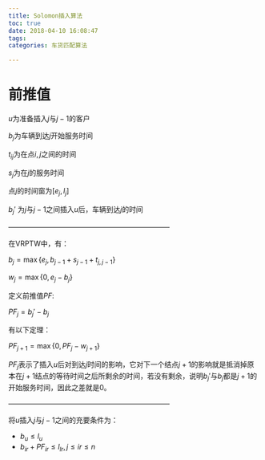 ```yaml
---
title: Solomon插入算法
toc: true
date: 2018-04-10 16:08:47
tags:
categories: 车货匹配算法

---
```




# 前推值

$u$为准备插入$j$与$j-1$的客户

$b_j$为车辆到达$j$开始服务时间

$t_{ij}$为在点$i, j$之间的时间

$s_j$为在$j$的服务时间

点$j$的时间窗为$[e_j, l_j]$

$b_j'$ 为$j$与$j-1$之间插入$u$后，车辆到达$j$的时间

———————————————————————

在VRPTW中，有：

$b_j = \max\{e_j, b_{j-1} + s_{j-1}+t_{j,j-1}\}$ 

$w_j = \max\{0, e_j - b_j\}$

定义前推值$PF$:

$PF_j = b_j'- b_j$

有以下定理：

$PF_{j+1} = \max\{0, PF_j - w_{j+1}\}$

$PF_j$表示了插入$u$后对到达$j$时间的影响，它对下一个结点$j+1$的影响就是抵消掉原本在$j+1$结点的等待时间之后所剩余的时间，若没有剩余，说明$b_j'$与$b_j$都是$j+1$的开始服务时间，因此之差就是0。

———————————————————————

将$u$插入$j$与$j-1$之间的充要条件为：

- $b_u \le l_u$
- $b_{ir} + PF_{ir} \le l_{lr}, j \le ir \le n$

